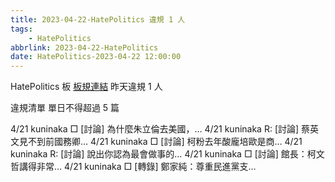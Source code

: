 ```yaml
---
title: 2023-04-22-HatePolitics 違規 1 人
tags:
    - HatePolitics
abbrlink: 2023-04-22-HatePolitics
date: HatePolitics-2023-04-22 12:00:00
---
```

HatePolitics 板 [板規連結](https://www.ptt.cc/bbs/HatePolitics/M.1617115262.A.D60.html)
昨天違規 1 人
<!-- more -->

違規清單
單日不得超過 5 篇

4/21 kuninaka □ [討論] 為什麼朱立倫去美國，…
4/21 kuninaka R: [討論] 蔡英文見不到前國務卿…
4/21 kuninaka □ [討論] 柯粉去年酸龐培歐是商…
4/21 kuninaka R: [討論] 說出你認為最會做事的…
4/21 kuninaka □ [討論] 館長：柯文哲講得非常…
4/21 kuninaka □ [轉錄] 鄭家純：尊重民進黨支…